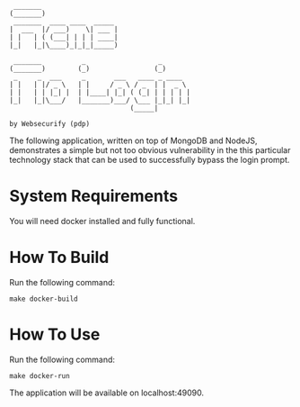 	
	 _______                                     
	(_______)                                    
	 _______  ____ ____  _____                   
	|  ___  |/ ___)    \| ___ |                  
	| |   | ( (___| | | | ____|                  
	|_|   |_|\____)_|_|_|_____)                  
                                             
	 _______          _                  _       
	(_______)        (_)                (_)      
	 _     _  ___     _       ___   ____ _ ____  
	| |   | |/ _ \   | |     / _ \ / _  | |  _ \ 
	| |   | | |_| |  | |____| |_| ( (_| | | | | |
	|_|   |_|\___/   |_______)___/ \___ |_|_| |_|
	                              (_____|        
	
	by Websecurify (pdp)
	

The following application, written on top of MongoDB and NodeJS, demonstrates a simple but not too obvious vulnerability in the this particular technology stack that can be used to successfully bypass the login prompt.

# System Requirements

You will need docker installed and fully functional.

# How To Build

Run the following command:

	make docker-build

# How To Use

Run the following command:

	make docker-run

The application will be available on localhost:49090.
